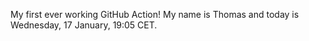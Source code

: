 My first ever working GitHub Action!
My name is Thomas and today is Wednesday, 17 January, 19:05 CET. 
